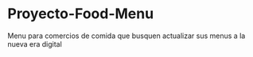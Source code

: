 # Proyecto-Food-Menu
Menu para comercios de comida que busquen actualizar sus menus a la nueva era digital 
